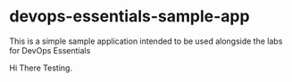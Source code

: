 # devops-essentials-sample-app

This is a simple sample application intended to be used alongside the labs for DevOps Essentials

Hi There Testing.
